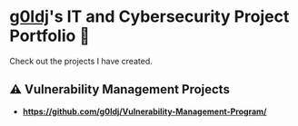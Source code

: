 # <a href="https://www.linkedin.com/in/pryorjjordan/">g0ldj</a>'s IT and Cybersecurity Project Portfolio 🔐

Check out the projects I have created.


## ⚠️ Vulnerability Management Projects

- **https://github.com/g0ldj/Vulnerability-Management-Program/**



















<!--
<img width="35" alt="image" src="https://github.com/user-attachments/assets/2f41c7cd-5ea8-4475-b451-a37161b6c3fb"> 
<img width="35" alt="image" src="https://github.com/user-attachments/assets/77649969-9910-4994-8b96-74a116cfb2a8">
-->

